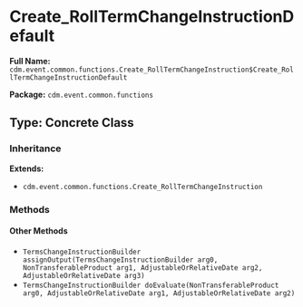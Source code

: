 # Create_RollTermChangeInstructionDefault

**Full Name:** `cdm.event.common.functions.Create_RollTermChangeInstruction$Create_RollTermChangeInstructionDefault`

**Package:** `cdm.event.common.functions`

## Type: Concrete Class

### Inheritance

**Extends:**
- `cdm.event.common.functions.Create_RollTermChangeInstruction`

### Methods

#### Other Methods

- `TermsChangeInstructionBuilder assignOutput(TermsChangeInstructionBuilder arg0, NonTransferableProduct arg1, AdjustableOrRelativeDate arg2, AdjustableOrRelativeDate arg3)`
- `TermsChangeInstructionBuilder doEvaluate(NonTransferableProduct arg0, AdjustableOrRelativeDate arg1, AdjustableOrRelativeDate arg2)`

